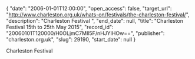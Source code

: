 {
  "date": "2006-01-01T12:00:00", 
  "open_access": false, 
  "target_url": "http://www.charleston.org.uk/whats-on/festivals/the-charleston-festival/", 
  "description": "Charleston Festival ", 
  "end_date": null, 
  "title": "Charleston Festival 15th to 25th May 2015", 
  "record_id": "20060101T120000/H0OLjmC7MIl5F/nHJYIHOw==", 
  "publisher": "charleston.org.uk", 
  "slug": 29190, 
  "start_date": null
}

Charleston Festival 